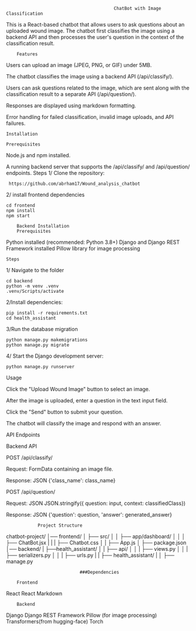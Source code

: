                                              ChatBot with Image Classification

This is a React-based chatbot that allows users to ask questions about an uploaded wound image. The chatbot first classifies the image using a backend API and then processes the user's question in the context of the classification result.

		Features

Users can upload an image (JPEG, PNG, or GIF) under 5MB.

The chatbot classifies the image using a backend API (/api/classify/).

Users can ask questions related to the image, which are sent along with the classification result to a separate API (/api/question/).

Responses are displayed using markdown formatting.

Error handling for failed classification, invalid image uploads, and API failures.

	Installation
	
	Prerequisites

Node.js and npm installed.

A running backend server that supports the /api/classify/ and /api/question/ endpoints.
	Steps
1/ Clone the repository:
			
	 https://github.com/abrham17/Wound_analysis_chatbot

2/ install frontend dependencies

	cd frontend
 	npm install
	npm start

		Backend Installation
		Prerequisites

Python installed (recommended: Python 3.8+)
Django and Django REST Framework installed
Pillow library for image processing

	Steps
1/ Navigate to the folder

	cd backend
 	python -m venv .venv
	.venv/Scripts/activate
 2/Install dependencies:

	pip install -r requirements.txt
	cd health_assistant

3/Run the database migration

	python manage.py makemigrations
 	python manage.py migrate

4/ Start the Django development server:

	python manage.py runserver

  
  Usage

Click the "Upload Wound Image" button to select an image.

After the image is uploaded, enter a question in the text input field.

Click the "Send" button to submit your question.

The chatbot will classify the image and respond with an answer.

API Endpoints

Backend API

POST /api/classify/

Request: FormData containing an image file.

Response: JSON {'class_name': class_name}

POST /api/question/

Request: JSON JSON.stringify({ question: input,  context: classifiedClass})

Response: JSON  {'question': question, 'answer': generated_answer}

				Project Structure
chatbot-project/
	│── frontend/
	│   ├── src/
	│   │   ├── app/dashboard/
	│   │   │   			├── ChatBot.jsx
    |   |   |               ├── Chatbot.css
	│   |	├── App.js
	│   ├── package.json
	│── backend/
    |   ├──health_assistant/
	│   |   ├── api/
	│   │   |      ├── views.py
	│   │   |      ├── serializers.py
	│   │   |      ├── urls.py
 	|   |   ├── health_assistant/
	|	│   ├── manage.py


								###Dependencies

		Frontend

React
React Markdown

		Backend

Django
Django REST Framework
Pillow (for image processing)
Transformers(from hugging-face)
Torch


